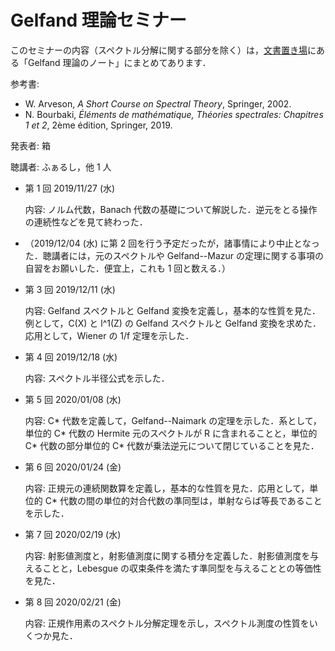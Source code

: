 # Gelfand 理論セミナー

このセミナーの内容（スペクトル分解に関する部分を除く）は，[文書置き場](docs.md)にある「Gelfand 理論のノート」にまとめてあります．

参考書:

* W. Arveson, *A Short Course on Spectral Theory*, Springer, 2002.
* N. Bourbaki, *Éléments de mathématique, Théories spectrales: Chapitres 1 et 2*, 2ème édition, Springer, 2019.

発表者: 箱

聴講者: ふぁるし，他 1 人

* 第 1 回 2019/11/27 (水)

  内容: ノルム代数，Banach 代数の基礎について解説した．逆元をとる操作の連続性などを見て終わった．

* （2019/12/04 (水) に第 2 回を行う予定だったが，諸事情により中止となった．聴講者には，元のスペクトルや Gelfand--Mazur の定理に関する事項の自習をお願いした．便宜上，これも 1 回と数える．）

* 第 3 回 2019/12/11 (水)

  内容: Gelfand スペクトルと Gelfand 変換を定義し，基本的な性質を見た．例として，C(X) と l^1(Z) の Gelfand スペクトルと Gelfand 変換を求めた．応用として，Wiener の 1/f 定理を示した．

* 第 4 回 2019/12/18 (水)

  内容: スペクトル半径公式を示した．

* 第 5 回 2020/01/08 (水)

  内容: C\* 代数を定義して，Gelfand--Naimark の定理を示した．系として，単位的 C\* 代数の Hermite 元のスペクトルが R に含まれることと，単位的 C\* 代数の部分単位的 C\* 代数が乗法逆元について閉じていることを見た．

* 第 6 回 2020/01/24 (金)

  内容: 正規元の連続関数算を定義し，基本的な性質を見た．応用として，単位的 C\* 代数の間の単位的対合代数の準同型は，単射ならば等長であることを示した．

* 第 7 回 2020/02/19 (水)

  内容: 射影値測度と，射影値測度に関する積分を定義した．射影値測度を与えることと，Lebesgue の収束条件を満たす準同型を与えることとの等価性を見た．

* 第 8 回 2020/02/21 (金)

  内容: 正規作用素のスペクトル分解定理を示し，スペクトル測度の性質をいくつか見た．
